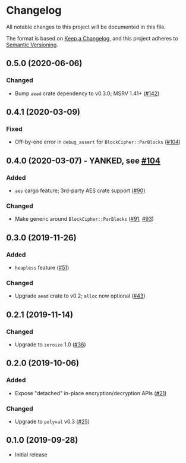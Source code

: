 # Changelog
All notable changes to this project will be documented in this file.

The format is based on [Keep a Changelog](https://keepachangelog.com/en/1.0.0/),
and this project adheres to [Semantic Versioning](https://semver.org/spec/v2.0.0.html).

## 0.5.0 (2020-06-06)
### Changed
- Bump `aead` crate dependency to v0.3.0; MSRV 1.41+ ([#142])

[#142]: https://github.com/RustCrypto/AEADs/pull/126

## 0.4.1 (2020-03-09)
### Fixed
- Off-by-one error in `debug_assert` for `BlockCipher::ParBlocks` ([#104])

[#104]: https://github.com/RustCrypto/AEADs/pull/104

## 0.4.0 (2020-03-07) - YANKED, see [#104]
### Added
- `aes` cargo feature; 3rd-party AES crate support ([#90])

### Changed
- Make generic around `BlockCipher::ParBlocks` ([#91], [#93])

[#90]: https://github.com/RustCrypto/AEADs/pull/90
[#91]: https://github.com/RustCrypto/AEADs/pull/91
[#93]: https://github.com/RustCrypto/AEADs/pull/93

## 0.3.0 (2019-11-26)
### Added
- `heapless` feature ([#51])

### Changed
- Upgrade `aead` crate to v0.2; `alloc` now optional ([#43])

[#51]: https://github.com/RustCrypto/AEADs/pull/51
[#43]: https://github.com/RustCrypto/AEADs/pull/43

## 0.2.1 (2019-11-14)
### Changed
- Upgrade to `zeroize` 1.0 ([#36])

[#36]: https://github.com/RustCrypto/AEADs/pull/36

## 0.2.0 (2019-10-06)
### Added
- Expose "detached" in-place encryption/decryption APIs ([#21])

### Changed
- Upgrade to `polyval` v0.3 ([#25])

[#25]: https://github.com/RustCrypto/AEADs/pull/25
[#21]: https://github.com/RustCrypto/AEADs/pull/21

## 0.1.0 (2019-09-28)
- Initial release
